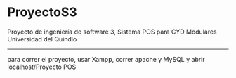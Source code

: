 # ProyectoS3
Proyecto de ingeniería de software 3, Sistema POS para CYD Modulares
Universidad del Quindío

*********************************************************************
para correr el proyecto, usar Xampp, correr apache y MySQL y abrir localhost/Proyecto POS


